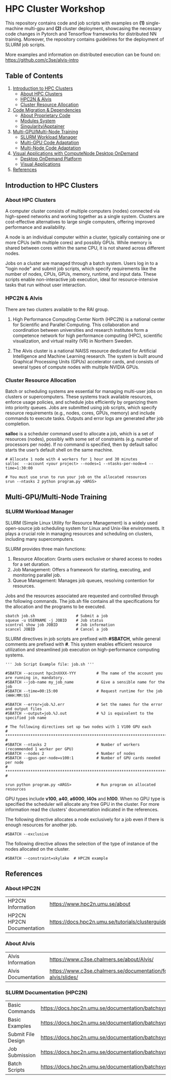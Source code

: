 # HPC Cluster Workshop

This repository contains code and job scripts with examples on **(1)** single-machine multi-gpu and **(2)** cluster deployment, showcasing the necessary code changes in Pytorch and Tensorflow frameworks for distributed NN training. Moreover, the repository contains guidelines for the deployment of SLURM job scripts.

More examples and information on distributed execution can be found on: https://github.com/c3se/alvis-intro

## Table of Contents
1. [Introduction to HPC Clusters](#introduction-to-hpc-clusters)
   * [About HPC Clusters](#about-hpc-clusters)
   * [HPC2N & Alvis](#hpc2n--alvis)
   * [Cluster Resource Allocation](#cluster-resource-allocation)
2. [Code Migration & Dependencies](#code-migration-dependencies)
   * [About Proprietary Code](#about-code-migration)
   * [Modules System](#modules-system)
   * [Singularity/Apptainer](#singularityapptainer)
3. [Multi-GPU/Multi-Node Training](#multi-gpumulti-node-training)
   * [SLURM Workload Manager](#slurm-workload-manager)
   * [Multi-GPU Code Adaptation](#multi-gpu-adaptation)
   * [Multi-Node Code Adaptation](#multi-node-adaptation)
4. [Visual Applications with ComputeNode Desktop OnDemand](#visual-applications-with-computenode-desktop-ondemand)
   * [Desktop OnDemand Platform](#desktop-ondemand-platform)
   * [Visual Applications](#visual-applications)
5. [References](#references)



## Introduction to HPC Clusters

### About HPC Clusters

A computer cluster consists of multiple computers (nodes) connected via high-speed networks and working together as a single system. Clusters are cost-effective alternatives to large single computers, offering improved performance and availability.

A node is an individual computer within a cluster, typically containing one or more CPUs (with multiple cores) and possibly GPUs. While memory is shared between cores within the same CPU, it is not shared across different nodes.

Jobs on a cluster are managed through a batch system. Users log in to a "login node" and submit job scripts, which specify requirements like the number of nodes, CPUs, GPUs, memory, runtime, and input data. These scripts enable non-interactive job execution, ideal for resource-intensive tasks that run without user interaction.


### HPC2N & Alvis

There are two clusters available to the RAI group.

1. High Performance Computing Center North (HPC2N) is a national center for Scientific and Parallel Computing. This collaboration and coordination between universities and research institutes form a competence network for high performance computing (HPC), scientific visualization, and virtual reality (VR) in Northern Sweden.

2. The Alvis cluster is a national NAISS resource dedicated for Artificial Intelligence and Machine Learning research. The system is built around Graphical Processing Units (GPUs) accelerator cards, and consists of several types of compute nodes with multiple NVIDIA GPUs.

### Cluster Resource Allocation

Batch or scheduling systems are essential for managing multi-user jobs on clusters or supercomputers. These systems track available resources, enforce usage policies, and schedule jobs efficiently by organizing them into priority queues. Jobs are submitted using job scripts, which specify resource requirements (e.g., nodes, cores, GPUs, memory) and include commands to execute tasks. Outputs and error logs are generated after job completion.

**salloc** is a scheduler command used to allocate a job, which is a set of resources (nodes), possibly with some set of constraints (e.g. number of processors per node). If no command is specified, then by default salloc starts the user’s default shell on the same machine.

```
# Allocate 1 node with 4 workers for 1 hour and 30 minutes
salloc  --account <your project> --nodes=1 --ntasks-per-node=4 --time=1:30:00

# You must use srun to run your job on the allocated resources
srun --ntasks 2 python program.py <ARGS>
```



## Multi-GPU/Multi-Node Training

### SLURM Workload Manager

SLURM (Simple Linux Utility for Resource Management) is a widely used open-source job scheduling system for Linux and Unix-like environments. It plays a crucial role in managing resources and scheduling on clusters, including many supercomputers.

SLURM provides three main functions:

1. Resource Allocation: Grants users exclusive or shared access to nodes for a set duration.
2. Job Management: Offers a framework for starting, executing, and monitoring parallel job.
3. Queue Management: Manages job queues, resolving contention for resources.

Jobs and the resources associated are requested and controlled through the following commands. The job.sh file contains all the specifications for the allocation and the programs to be executed.

```
sbatch job.sh                  # Submit a job
squeue -u USERNAME -j JOBID    # Job status
scontrol show job JOBID        # Job information
scancel JOBID                  # Cancel a job
```

SLURM directives in job scripts are prefixed with **#SBATCH**, while general comments are prefixed with **#**. This system enables efficient resource utilization and streamlined job execution on high-performance computing systems.

```
''' Job Script Example file: job.sh '''

#SBATCH --account hpc2nXXXX-YYY         # The name of the account you are running in, mandatory.
#SBATCH --job-name my_job_name          # Give a sensible name for the job
#SBATCH --time=00:15:00                 # Request runtime for the job (HHH:MM:SS)

#SBATCH --error=job.%J.err              # Set the names for the error and output files 
#SBATCH --output=job.%J.out             # %J is equivalent to the specified job name

# The following directives set up two nodes with 1 V100 GPU each
# ********************************************************************************************* #
#SBATCH --ntasks 2                      # Number of workers (recommended 1 worker per GPU)
#SBATCH --nodes 2                       # Number of nodes
#SBATCH --gpus-per-node=v100:1          # Number of GPU cards needed per node
# ********************************************************************************************* #

srun python program.py <ARGS>           # Run program on allocated resources
```

GPU types include **v100**, **a40**, **a6000**, **l40s** and **h100**. When no GPU type is specified the scheduler will allocate any free GPU in the cluster. For more information read the clusters' documentation indicated in the references.

The following directive allocates a node exclusively for a job even if there is enough resources for another job.
```
#SBATCH --exclusive
```

The following directive allows the selection of the type of instance of the nodes allocated on the cluster.
```
#SBATCH --constraint=skylake  # HPC2N example
```

## References

### About HPC2N

|                           |                                                   | 
| :-                        | :-                                                |
| HP2CN Information         | https://www.hpc2n.umu.se/about                    |
| HP2CN HP2CN Documentation | https://docs.hpc2n.umu.se/tutorials/clusterguide/ |


### About Alvis


|                           |                                                                           | 
| :-                        | :-                                                                        |
| Alvis Information         | https://www.c3se.chalmers.se/about/Alvis/                                 |
| Alvis Documentation       | https://www.c3se.chalmers.se/documentation/for_users/intro-alvis/slides/  |


### SLURM Documentation (HPC2N)


|                           |                                                                           | 
| :-                        | :-                                                                        |
| Basic Commands            | https://docs.hpc2n.umu.se/documentation/batchsystem/basic_commands/       |
| Basic Examples            | https://docs.hpc2n.umu.se/documentation/batchsystem/basic_examples/       |
| Submit File Design        | https://docs.hpc2n.umu.se/documentation/batchsystem/submit_file_design/   |
| Job Submission            | https://docs.hpc2n.umu.se/documentation/batchsystem/job_submission/       |
| Batch Scripts             | https://docs.hpc2n.umu.se/documentation/batchsystem/batch_scripts/        |
